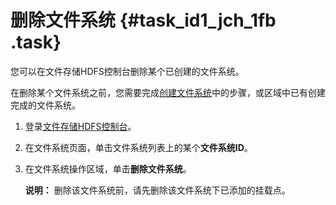# 删除文件系统 {#task_id1_jch_1fb .task}

您可以在文件存储HDFS控制台删除某个已创建的文件系统。

在删除某个文件系统之前，您需要完成[创建文件系统](../../../../../cn.zh-CN/快速入门/创建文件系统.md#)中的步骤，或区域中已有创建完成的文件系统。

1.  登录[文件存储HDFS控制台](https://dfs.console.aliyun.com)。 
2.  在文件系统页面，单击文件系统列表上的某个**文件系统ID**。 
3.  在文件系统操作区域，单击**删除文件系统**。 

    **说明：** 删除该文件系统前，请先删除该文件系统下已添加的挂载点。


